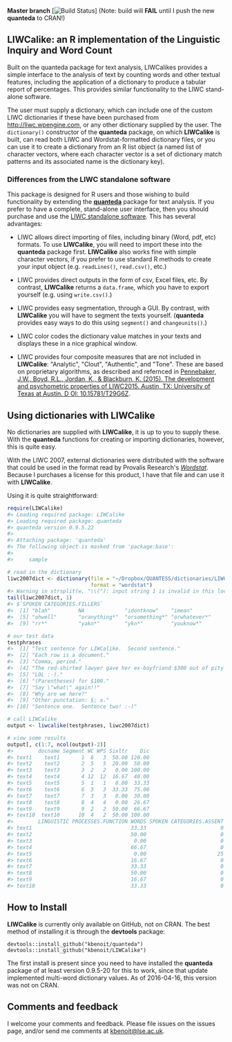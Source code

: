 **Master branch** \[![Build Status](https://travis-ci.org/kbenoit/LIWCalike.svg?branch=master)\] (Note: build will **FAIL** until I push the new **quanteda** to CRAN!)

LIWCalike: an R implementation of the Linguistic Inquiry and Word Count
-----------------------------------------------------------------------

Built on the quanteda package for text analysis, LIWCalikes provides a simple interface to the analysis of text by counting words and other textual features, including the application of a dictionary to produce a tabular report of percentages. This provides similar functionality to the LIWC stand-alone software.

The user must supply a dictionary, which can include one of the custom LIWC dictionaries if these have been purchased from <http://liwc.wpengine.com>, or any other dictionary supplied by the user. The `dictionary()` constructor of the **quanteda** package, on which **LIWCalike** is built, can read both LIWC and Wordstat-formatted dictionary files, or you can use it to create a dictionary from an R list object (a named list of character vectors, where each character vector is a set of dictionary match patterns and its associated name is the dictionary key).

### Differences from the LIWC standalone software

This package is designed for R users and those wishing to build functionality by extending the [**quanteda**](https://github.com/kbenoit/quanteda) package for text analysis. If you prefer to have a complete, stand-alone user interface, then you should purchase and use the [LIWC standalone software](http://liwc.wpengine.com). This has several advantages:

-   LIWC allows direct importing of files, including binary (Word, pdf, etc) formats. To use **LIWCalike**, you will need to import these into the **quanteda** package first.
    **LIWCalike** also works fine with simple character vectors, if you prefer to use standard R methods to create your input object (e.g. `readLines()`, `read.csv()`, etc.)

-   LIWC provides direct outputs in the form of csv, Excel files, etc. By contrast, **LIWCalike** returns a `data.frame`, which you have to export yourself (e.g. using `write.csv()`.)

-   LIWC provides easy segmentation, through a GUI. By contrast, with **LIWCalike** you will have to segment the texts yourself. (**quanteda** provides easy ways to do this using `segment()` and `changeunits()`.)

-   LIWC color codes the dictionary value matches in your texts and displays these in a nice graphical window.

-   LIWC provides four composite measures that are not included in **LIWCalike**: "Analytic", "Clout", "Authentic", and "Tone". These are based on proprietary algorithms, as described and refernced in [Pennebaker, J.W., Boyd, R.L., Jordan, K., & Blackburn, K. (2015). The development and psychometric properties of LIWC2015. Austin, TX: University of Texas at Austin. D OI: 10.15781/T29G6Z](http://liwc.wpengine.com/wp-content/uploads/2015/11/LIWC2015_LanguageManual.pdf).

Using dictionaries with LIWCalike
---------------------------------

No dictionaries are supplied with **LIWCalike**, it is up to you to supply these. With the **quanteda** functions for creating or importing dictionaries, however, this is quite easy.

With the LIWC 2007, external dictionaries were distributed with the software that could be used in the format read by Provalis Research's [*Wordstat*](http://provalisresearch.com/products/content-analysis-software/). Because I purchases a license for this product, I have that file and can use it with **LIWCalike**.

Using it is quite straightforward:

``` r
require(LIWCalike)
#> Loading required package: LIWCalike
#> Loading required package: quanteda
#> quanteda version 0.9.5.22
#> 
#> Attaching package: 'quanteda'
#> The following object is masked from 'package:base':
#> 
#>     sample

# read in the dictionary
liwc2007dict <- dictionary(file = "~/Dropbox/QUANTESS/dictionaries/LIWC/LIWC2007.cat", 
                           format = "wordstat")
#> Warning in strsplit(w, "\\("): input string 1 is invalid in this locale
tail(liwc2007dict, 1)
#> $`SPOKEN CATEGORIES.FILLERS`
#>  [1] "blah"         NA             "idontknow"    "imean"       
#>  [5] "ohwell"       "oranything*"  "orsomething*" "orwhatever*" 
#>  [9] "rr*"          "yakn*"        "ykn*"         "youknow*"

# our test data
testphrases
#>  [1] "Test sentence for LIWCalike.  Second sentence."                   
#>  [2] "Each row is a document."                                          
#>  [3] "Comma, period."                                                   
#>  [4] "The red-shirted lawyer gave her ex-boyfriend $300 out of pity :(."
#>  [5] "LOL :-)."                                                         
#>  [6] "(Parentheses) for $100."                                          
#>  [7] "Say \"what\" again!!"                                             
#>  [8] "Why are we here?"                                                 
#>  [9] "Other punctation: §; ±."                                          
#> [10] "Sentence one.  Sentence two! :-)"

# call LIWCalike
output <- liwcalike(testphrases, liwc2007dict)

# view some results
output[, c(1:7, ncol(output)-2)]
#>        docname Segment WC WPS Sixltr    Dic
#> text1    text1       1  6   3  50.00 120.00
#> text2    text2       2  5   5  20.00  50.00
#> text3    text3       3  2   2   0.00 100.00
#> text4    text4       4 12  12  16.67  40.00
#> text5    text5       5  1   1   0.00  33.33
#> text6    text6       6  3   3  33.33  75.00
#> text7    text7       7  3   3   0.00  30.00
#> text8    text8       8  4   4   0.00  26.67
#> text9    text9       9  2   2  50.00  66.67
#> text10  text10      10  4   2  50.00 100.00
#>        LINGUISTIC PROCESSES.FUNCTION WORDS SPOKEN CATEGORIES.ASSENT
#> text1                                33.33                        0
#> text2                                50.00                        0
#> text3                                 0.00                        0
#> text4                                66.67                        0
#> text5                                 0.00                       25
#> text6                                16.67                        0
#> text7                                33.33                        0
#> text8                                50.00                        0
#> text9                                16.67                        0
#> text10                               33.33                        0
```

How to Install
--------------

**LIWCalike** is currently only available on GitHub, not on CRAN. The best method of installing it is through the **devtools** package:

    devtools::install_github("kbenoit/quanteda")
    devtools::install_github("kbenoit/LIWCalike")

The first install is present since you need to have installed the **quanteda** package of at least version 0.9.5-20 for this to work, since that update implemented multi-word dictionary values. As of 2016-04-16, this version was not on CRAN.

Comments and feedback
---------------------

I welcome your comments and feedback. Please file issues on the issues page, and/or send me comments at <kbenoit@lse.ac.uk>.
